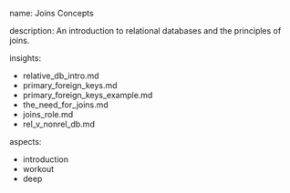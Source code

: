 name: Joins Concepts

description: An introduction to relational databases and the principles of joins.

insights:
  - relative_db_intro.md
  - primary_foreign_keys.md
  - primary_foreign_keys_example.md
  - the_need_for_joins.md
  - joins_role.md
  - rel_v_nonrel_db.md


aspects: 
  - introduction
  - workout
  - deep